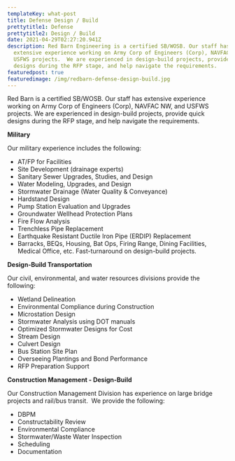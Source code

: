 ```yaml
---
templateKey: what-post
title: Defense Design / Build
prettytitle1: Defense
prettytitle2: Design / Build
date: 2021-04-29T02:27:20.941Z
description: Red Barn Engineering is a certified SB/WOSB. Our staff has
  extensive experience working on Army Corp of Engineers (Corp), NAVFAC NW, and
  USFWS projects.  We are experienced in design-build projects, provide quick
  designs during the RFP stage, and help navigate the requirements.
featuredpost: true
featuredimage: /img/redbarn-defense-design-build.jpg
---
```

Red Barn is a certified SB/WOSB. Our staff has extensive experience working on Army Corp of Engineers (Corp), NAVFAC NW, and USFWS projects.  We are experienced in design-build projects, provide quick designs during the RFP stage, and help navigate the requirements.

**​Military**

Our military experience includes the following:

* AT/FP for Facilities
* Site Development (drainage experts)
* Sanitary Sewer Upgrades, Studies, and Design
* Water Modeling, Upgrades, and Design
* Stormwater Drainage (Water Quality & Conveyance)
* Hardstand Design
* Pump Station Evaluation and Upgrades
* Groundwater Wellhead Protection Plans
* Fire Flow Analysis
* Trenchless Pipe Replacement
* Earthquake Resistant Ductile Iron Pipe (ERDIP) Replacement
* Barracks, BEQs, Housing, Bat Ops, Firing Range, Dining Facilities, Medical Office, etc. Fast-turnaround on design-build projects.

**​Design-Build Transportation**

Our civil, environmental, and water resources divisions provide the following:

* Wetland Delineation
* Environmental Compliance during Construction
* Microstation Design
* Stormwater Analysis using DOT manuals
* Optimized Stormwater Designs for Cost
* Stream Design
* Culvert Design
* Bus Station Site Plan
* Overseeing Plantings and Bond Performance
* RFP Preparation Support

**​Construction Management - Design-Build**

Our Construction Management Division has experience on large bridge projects and rail/bus transit.  We provide the following:

* DBPM
* Constructability Review
* Environmental Compliance
* Stormwater/Waste Water Inspection
* Scheduling
* Documentation